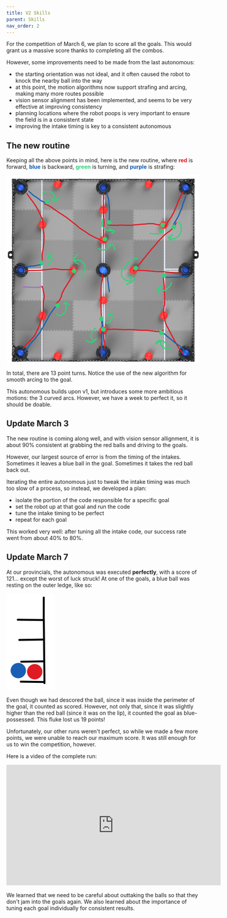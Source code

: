 ```yaml
---
title: V2 Skills
parent: Skills
nav_order: 2
---
```


For the competition of March 6, we plan to score all the goals. This would grant
us a massive score thanks to completing all the combos.

However, some improvements need to be made from the last autonomous:

- the starting orientation was not ideal, and it often caused the robot to knock
  the nearby ball into the way
- at this point, the motion algorithms now support strafing and arcing, making
  many more routes possible
- vision sensor alignment has been implemented, and seems to be very effective
  at improving consistency
- planning locations where the robot poops is very important to ensure the field
  is in a consistent state
- improving the intake timing is key to a consistent autonomous

## The new routine

Keeping all the above points in mind, here is the new routine, where
<span style="color: #e11720; font-weight: bold">red</span> is forward,
<span style="color: #135bb5; font-weight: bold">blue</span> is backward,
<span style="color: #34d07a; font-weight: bold">green</span> is turning, and
<span style="color: #135bb5; font-weight: bold">purple</span> is strafing:

![](images/skills-v2.png)

In total, there are 13 point turns. Notice the use of the new algorithm for
smooth arcing to the goal.

This autonomous builds upon v1, but introduces some more ambitious motions: the
3 curved arcs. However, we have a week to perfect it, so it should be doable.

## Update March 3

The new routine is coming along well, and with vision sensor allignment, it is
about 90% consistent at grabbing the red balls and driving to the goals.

However, our largest source of error is from the timing of the intakes.
Sometimes it leaves a blue ball in the goal. Sometimes it takes the red ball
back out.

Iterating the entire autonomous just to tweak the intake timing was much too
slow of a process, so instead, we developed a plan:

- isolate the portion of the code responsible for a specific goal
- set the robot up at that goal and run the code
- tune the intake timing to be perfect
- repeat for each goal

This worked very well: after tuning all the intake code, our success rate went
from about 40% to 80%.

## Update March 7

At our provincials, the autonomous was executed **perfectly**, with a score of
121... except the worst of luck struck! At one of the goals, a blue ball was
resting on the outer ledge, like so:

![](images/ball-stuck.png)

Even though we had descored the ball, since it was inside the perimeter of the
goal, it counted as scored. However, not only that, since it was slightly higher
than the red ball (since it was on the lip), it counted the goal as
blue-possessed. This fluke lost us 19 points!

Unfortunately, our other runs weren't perfect, so while we made a few more
points, we were unable to reach our maximum score. It was still enough for us to
win the competition, however.

Here is a video of the complete run:

<iframe width="560" height="315" src="https://www.youtube-nocookie.com/embed/ph_FwYNPAbk" title="YouTube video player" frameborder="0" allow="accelerometer; autoplay; clipboard-write; encrypted-media; gyroscope; picture-in-picture" allowfullscreen></iframe><br>

We learned that we need to be careful about outtaking the balls so that they
don't jam into the goals again. We also learned about the importance of tuning
each goal individually for consistent results.
